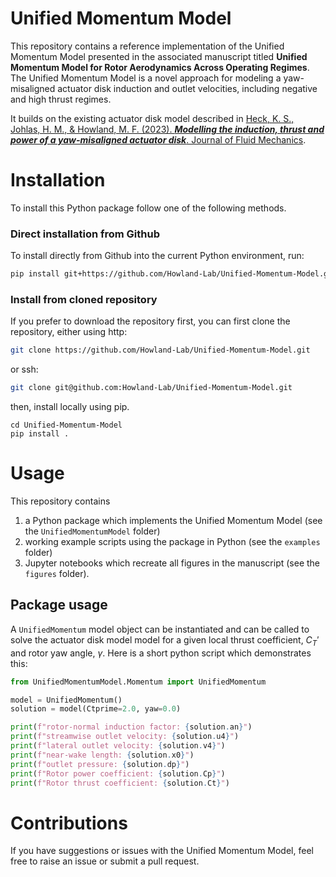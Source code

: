 <!-- todo! DOI badge -->

# Unified Momentum Model
This repository contains a reference implementation of the Unified Momentum Model presented in the associated manuscript titled **Unified Momentum Model for Rotor Aerodynamics Across Operating Regimes**. The Unified Momentum Model is a novel approach for modeling a yaw-misaligned actuator disk induction and outlet velocities, including negative and high thrust regimes. 

It builds on the existing actuator disk model described in [Heck, K. S., Johlas, H. M., & Howland, M. F. (2023). ***Modelling the induction, thrust and power of a yaw-misaligned actuator disk***. Journal of Fluid Mechanics](https://doi.org/10.1017/jfm.2023.129).




# Installation
To install this Python package follow one of the following methods.
### Direct installation from Github
To install directly from Github into the current Python environment, run:
```bash
pip install git+https://github.com/Howland-Lab/Unified-Momentum-Model.git
```


### Install from cloned repository
If you prefer to download the repository first, you can first clone the repository, either using http:
```bash
git clone https://github.com/Howland-Lab/Unified-Momentum-Model.git
```
or ssh:
```bash
git clone git@github.com:Howland-Lab/Unified-Momentum-Model.git
```
then, install locally using pip.

```
cd Unified-Momentum-Model
pip install .
```
# Usage
This repository contains 
1) a Python package which implements the Unified Momentum Model (see the `UnifiedMomentumModel` folder)
2) working example scripts using the package in Python (see the `examples` folder)
3) Jupyter notebooks which recreate all figures in the manuscript (see the `figures` folder).
## Package usage
A `UnifiedMomentum` model object can be instantiated and can be called to solve the actuator disk model model for a given local thrust coefficient, $C_T'$ and rotor yaw angle, $\gamma$. Here is a short python script which demonstrates this:

```python
from UnifiedMomentumModel.Momentum import UnifiedMomentum

model = UnifiedMomentum()
solution = model(Ctprime=2.0, yaw=0.0)

print(f"rotor-normal induction factor: {solution.an}")
print(f"streamwise outlet velocity: {solution.u4}")
print(f"lateral outlet velocity: {solution.v4}")
print(f"near-wake length: {solution.x0}")
print(f"outlet pressure: {solution.dp}")
print(f"Rotor power coefficient: {solution.Cp}")
print(f"Rotor thrust coefficient: {solution.Ct}")
```



# Contributions
If you have suggestions or issues with the Unified Momentum Model, feel free to raise an issue or submit a pull request.

<!-- # Citation
If you want to cite the Unified Momentum Model, please use this citation:
To do -->